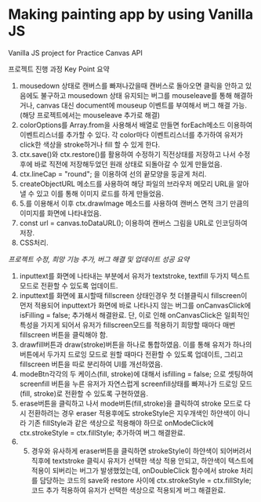 # Making painting app by using Vanilla JS

Vanilla JS project for Practice Canvas API

프로젝트 진행 과정 Key Point 요약

1. mousedown 상태로 캔버스를 빠져나갔을때 캔버스로 돌아오면 클릭을 안하고 있음에도 불구하고 mousedown 상태 유지되는 버그를 mouseleave를 통해 해결하거나, canvas 대신 document에 mouseup 이벤트를 부여해서 버그 해결 가능. (해당 프로젝트에서는 mouseleave 추가로 해결)
2. colorOptions를 Array.from을 사용해서 배열로 만들면 forEach메소드 이용하여 이벤트리스너를 추가할 수 있다. 각 color마다 이벤트리스너를 추가하여 유저가 click한 색상을 stroke하거나  fill 할 수 있게 한다.
3. ctx.save()와 ctx.restore()를 활용하여 수정하기 직전상태를 저장하고 나서 수정 후에 바로 직전에 저장해두었던 원래 상태로 되돌아갈 수 있게 만들었음.
4. ctx.lineCap = "round"; 을 이용하여 선의 끝모양을 둥글게 처리.
5. createObjectURL 메소드를 사용하여 해당 파일의 브라우저 메모리 URL을 알아낼 수 있고 이를 통해 이미지 로드를 하게 만들었음. 
6. 5.를 이용해서 이후 ctx.drawImage 메소드를 사용하여 캔버스 면적 크기 만큼의 이미지를 화면에 나타내었음. 
7. const url = canvas.toDataURL(); 이용하여 캔버스 그림을 URL로 인코딩하여 저장.
8. CSS처리.



*프로젝트 수정, 희망 기능 추가, 버그 해결 및 업데이트 성공 요약*

1. inputtext를 화면에 나타내는 부분에서 유저가 textstroke, textfill 두가지 텍스트 모드로 전환할 수 있도록 업데이트.
2. inputtext를 화면에 표시할때 fillscreen 상태인경우 첫 더블클릭시 fillscreen이 먼저 적용되어 inputtext가 화면에 바로 나타나지 않는 버그를 onCanvasClick에 isFilling = false; 추가해서 해결완료. 단, 이로 인해  onCanvasClick은 일회적인 특성을 가지게 되어서 유저가 fillscreen모드를 적용하기 희망할 때마다 매번 fillscreen 버튼을 클릭해야 함. 
3. drawfill버튼과 draw(stroke)버튼을 하나로 통합하였음. 이를 통해 유저가 하나의 버튼에서 두가지 드로잉 모드로 원할 때마다 전환할 수 있도록 업데이트, 그리고 fillscreen 버튼을 따로 분리하여 UI를 개선하였음.
4. modeBtn각각의 두 케이스(fill, stroke)에 대해서 isfilling = false; 으로 셋팅하여 screenfill 버튼을 누른 유저가 자연스럽게 screenfill상태를 빠져나가 드로잉 모드(fill, stroke)로 전환할 수 있도록 구현하였음. 
5. erase버튼을 클릭하고 나서 mode버튼(fill,stroke)을 클릭하여 stroke 모드로 다시 전환하려는 경우 eraser 적용후에도 strokeStyle은 지우개색인 하얀색이 아니라 기존 fillStyle과 같은 색상으로 적용해야 하므로 onModeClick에 ctx.strokeStyle = ctx.fillStyle; 추가하여 버그 해결완료.
6. 5. 경우와 유사하게 eraser버튼을 클릭하면 strokeStyle이 하얀색이 되어버려서 직후에 textstroke 클릭시 유저가 선택한 색상 적용 안되고, 하얀색이 텍스트에 적용이 되버리는 버그가 발생했었는데, onDoubleClick 함수에서 stroke 처리를 담당하는 코드의 save와 restore 사이에 ctx.strokeStyle = ctx.fillStyle; 코드 추가 적용하여 유저가 선택한 색상으로 적용되게 버그 해결완료.
